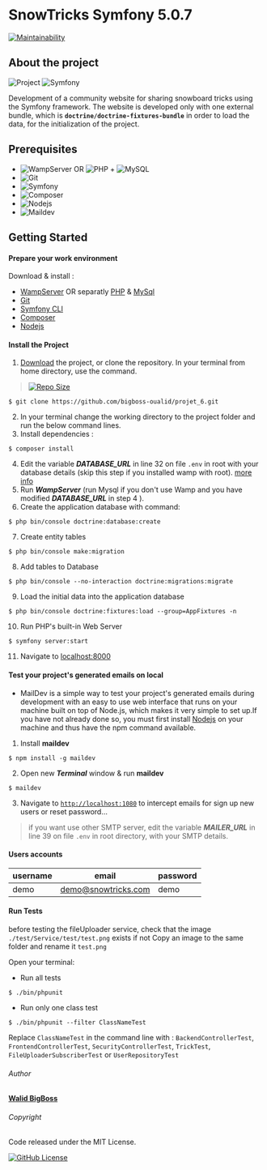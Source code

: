 # SnowTricks Symfony 5.0.7

[![Maintainability](https://api.codeclimate.com/v1/badges/a744ca7deb74463ec50a/maintainability)](https://codeclimate.com/github/bigboss-oualid/projet_6/maintainability)

## About the project

![Project](https://img.shields.io/badge/Project-6-blue.svg)
![Symfony](https://img.shields.io/badge/Symfony-v5.0.7-Lime.svg)

Development of a community website for sharing snowboard tricks using the Symfony framework. The website is developed only with one external bundle, which is **```doctrine/doctrine-fixtures-bundle```** in order to load the data, for the initialization of the project.

## Prerequisites

* ![WampServer](https://img.shields.io/badge/WampServer-v3.2.0-DeepPink.svg) OR ![PHP](https://img.shields.io/badge/PHP-v7.4.7-SlateBlue.svg) + ![MySQL](https://img.shields.io/badge/MySQL-v8.0.19-Goldenrod.svg)
* ![Git](https://img.shields.io/badge/Git-v2.26.2-OrangeRed.svg)
* ![Symfony](https://img.shields.io/badge/Symfony-v5.0.7-Lime.svg)
* ![Composer](https://img.shields.io/badge/Composer-v1.10.6-SaddleBrown.svg)
* ![Nodejs](https://img.shields.io/badge/Nodejs-v14.4.0-DarkGreen.svg)
* ![Maildev](https://img.shields.io/badge/Maildev-v1.1.0-DeepSkyBlue.svg)
## Getting Started
#### Prepare your work environment
Download & install :
- [WampServer](https://www.wampserver.com/) OR separatly [PHP](https://www.php.net/manual/fr/install.php) & [MySql](https://dev.mysql.com/downloads/mysql/#downloads)
- [Git](https://git-scm.com/download)
- [Symfony CLI](https://symfony.com/download)
- [Composer](https://getcomposer.org/download/)
- [Nodejs](https://nodejs.org/fr/)

#### Install the Project
1. [Download](https://codeload.github.com/bigboss-oualid/projet_6/zip/master) the project, or clone the repository. In your terminal from home directory, use the command.
> [![Repo Size](https://img.shields.io/github/repo-size/bigboss-oualid/projet_6?label=Repo+Size)](https://github.com/bigboss-oualid/projet_6/tree/master)
```shell
$ git clone https://github.com/bigboss-oualid/projet_6.git
```
2. In your terminal change the working directory to the project folder and run the below command lines.
3. Install dependencies :
```shell 
$ composer install
```
4. Edit the variable ***DATABASE_URL*** in line 32 on file ```.env``` in root with your database details (skip this step if you installed wamp with root). [more info](https://symfony.com/doc/current/doctrine.html#configuring-the-database)
5. Run ***WampServer*** (run Mysql if you don't use Wamp and you have modified ***DATABASE_URL*** in step 4 ).
6. Create the application database with command: 
```shell 
$ php bin/console doctrine:database:create
```
7. Create entity tables
```shell
$ php bin/console make:migration
```
8. Add tables to Database 
```shell 
$ php bin/console --no-interaction doctrine:migrations:migrate
```
9. Load the initial data into the application database
```shell 
$ php bin/console doctrine:fixtures:load --group=AppFixtures -n
```
10. Run PHP's built-in Web Server 
```shell 
$ symfony server:start
```
11. Navigate to [localhost:8000](http://localhost:8000) 

#### Test your project's generated emails on local
* MailDev is a simple way to test your project's generated emails during development with an easy to use web interface that runs on your machine built on top of Node.js, which makes it very simple to set up.If you have not already done so, you must first install [Nodejs](https://nodejs.org/fr/) on your machine and thus have the npm command available.

1. Install **maildev**
```shell 
$ npm install -g maildev
```
2. Open new ***Terminal*** window & run **maildev** 
```shell 
$ maildev
```
3. Navigate to [```http://localhost:1080```](http://localhost:1080) to intercept emails for sign up new users or reset password...

> if you want use other SMTP server, edit the variable ***MAILER_URL*** in line 39 on file ```.env``` in root directory, with your SMTP details. 

#### Users accounts
username | email | password
---- | ----- | --------
demo| demo@snowtricks.com | demo  
 
#### Run Tests
before testing the fileUploader service, check that the image `./test/Service/test/test.png` exists if not Copy an image to the same folder and rename it `test.png`

Open your terminal:

* Run all tests 
```shell
$ ./bin/phpunit
```
* Run only one class test
```shell
$ ./bin/phpunit --filter ClassNameTest
```
Replace ``ClassNameTest`` in the command line with :
`BackendControllerTest`, `FrontendControllerTest`, `SecurityControllerTest`, `TrickTest`, `FileUploaderSubscriberTest` or `UserRepositoryTest`

 
###### Author
[**Walid BigBoss**](https://it-bigboss.de)

###### Copyright

Code released under the MIT License.

[![GitHub License](https://img.shields.io/github/license/bigboss-oualid/projet_6.svg?label=License)](https://github.com/bigboss-oualid/projet_6/blob/master/LICENSE.md)

 